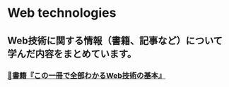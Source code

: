 # Web technologies

## Web技術に関する情報（書籍、記事など）について学んだ内容をまとめています。

### [📖書籍『この一冊で全部わかるWeb技術の基本』](https://github.com/YSWEngineer/web-technologies/blob/main/document/%E3%81%93%E3%81%AE%E4%B8%80%E5%86%8A%E3%81%A7%E5%85%A8%E9%83%A8%E3%82%8F%E3%81%8B%E3%82%8BWeb%E6%8A%80%E8%A1%93%E3%81%AE%E5%9F%BA%E6%9C%AC.md)
